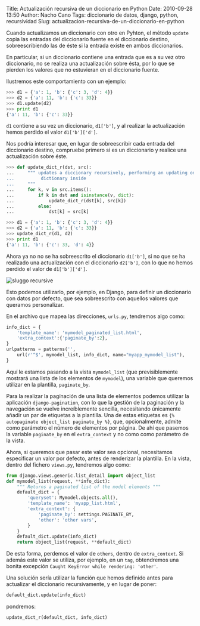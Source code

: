 Title: Actualización recursiva de un diccionario en Python
Date: 2010-09-28 13:50
Author: Nacho Cano
Tags: diccionario de datos, django, python, recursividad
Slug: actualizacion-recursiva-de-un-diccionario-en-python

Cuando actualizamos un diccionario con otro en Pyhton, el método `update` copia
las entradas del diccionario fuente en el diccionario destino, sobreescribiendo
las de éste si la entrada existe en ambos diccionarios.

En particular, si un diccionario contiene una entrada que es a su vez otro
diccionario, no se realiza una actualización sobre ésta, por lo que se pierden
los valores que no estuvieran en el diccionario fuente.

Ilustremos este comportamiento con un ejemplo:

```python
>>> d1 = {'a': 1, 'b': {'c': 3, 'd': 4}}
>>> d2 = {'a': 11, 'b': {'c': 33}}
>>> d1.update(d2)
>>> print d1
{'a': 11, 'b': {'c': 33}}
```

`d1` contiene a su vez un diccionario, `d1['b']`, y al realizar la
actualización hemos perdido el valor `d1['b']['d']`.

Nos podría interesar que, en lugar de sobreescribir cada entrada del
diccionario destino, compruebe primero si es un diccionario y realice una
actualización sobre éste.

```python
>>> def update_dict_r(dst, src):
...     """ updates a diccionary recursively, performing an updating on each
...          dictionary inside
...     """
...     for k, v in src.items():
...         if k in dst and isinstance(v, dict):
...             update_dict_r(dst[k], src[k])
...         else:
...             dst[k] = src[k]

>>> d1 = {'a': 1, 'b': {'c': 3, 'd': 4}}
>>> d2 = {'a': 11, 'b': {'c': 33}}
>>> update_dict_r(d1, d2)
>>> print d1
{'a': 11, 'b': {'c': 33, 'd': 4}}
```

Ahora ya no no se ha sobreescrito el diccionario `d1['b']`, si no que se ha
realizado una actualización con el diccionario `d2['b']`, con lo que no hemos
perdido el valor de `d1['b']['d']`.

![sluggo recursive]({static}/images/sluggo-recursive-300x225.jpg "sluggo recursive")

Esto podemos utilizarlo, por ejemplo, en Django, para definir un diccionario
con datos por defecto, que sea sobreescrito con aquellos valores que queramos
personalizar.

En el archivo que mapea las direcciones, `urls.py`, tendremos algo como:

```python
info_dict = {
    'template_name': 'mymodel_paginated_list.html',
    'extra_context':{'paginate_by':2},
}
urlpatterns = patterns('',
    url(r'^$', mymodel_list, info_dict, name="myapp_mymodel_list"),
}
```

Aquí le estamos pasando a la vista `mymodel_list` (que previsiblemente mostrará
una lista de los elementos de `mymodel`), una variable que queremos utilizar en
la plantilla, `paginate_by`.

Para la realizar la pagínación de una lista de elementos podemos utilizar la
aplicación `django-pagination`, con lo que la gestión de la paginación y la
navegación se vuelve increíblemente sencilla, necesitando únicamente añadir un
par de etiquetas a la plantilla. Una de estas etiquetas es `{% autopaginate
object_list paginate_by %}`, que, opcionalmente, admite como parámetro el
número de elementos por página.  De ahí que pasemos la variable `paginate_by`
en el `extra_context` y no como como parámetro de la vista.

Ahora, si queremos que pasar este valor sea opcional, necesitamos especificar
un valor por defecto, antes de renderizar la plantilla. En la vista, dentro del
fichero `views.py`, tendremos algo como:

```python
from django.views.generic.list_detail import object_list
def mymodel_list(request, **info_dict):
    """ Returns a paginated list of the model elements """
    default_dict = {
        'queryset': Mymodel.objects.all(),
        'template_name': 'myapp_list.html',
        'extra_context': {
            'paginate_by': settings.PAGINATE_BY,
            'other': 'other vars',
        }
    }
    default_dict.update(info_dict)
    return object_list(request, **default_dict)
```

De esta forma, perdemos el valor de `others`, dentro de `extra_context`. Si
además este valor se utiliza, por ejemplo, en un `tag`, obtendremos una bonita
excepción `Caught KeyError while rendering: 'other'`.

Una solución sería utilizar la función que hemos definido antes para actualizar
el diccionario recursivamente, y en lugar de poner:

```python
default_dict.update(info_dict)
```

pondremos:

```python
update_dict_r(default_dict, info_dict)
```
